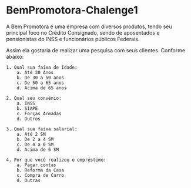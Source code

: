 # BemPromotora-Chalenge1
A Bem Promotora é uma empresa com diversos produtos, tendo seu principal foco no Crédito Consignado, sendo de aposentados e pensionistas do INSS e funcionários públicos Federais.

Assim ela gostaria de realizar uma pesquisa com seus clientes. Conforme abaixo:

    1. Qual sua faixa de Idade:
        a. Até 30 Anos
        b. De 30 a 50 anos
        c. De 50 a 65 anos
        d. Acima de 65 anos

    2. Qual seu convênio:
        a. INSS
        b. SIAPE
        c. Forças Armadas
        d. Outros

    3. Qual sua faixa salarial:
        a. Até 2 SM
        b. De 2 a 4 SM
        c. De 4 a 6 SM
        d. Acima de 6 SM

    4. Por que você realizou o empréstimo:
        a. Pagar contas
        b. Reforma da Casa
        c. Compra de Carro
        d. Outras
